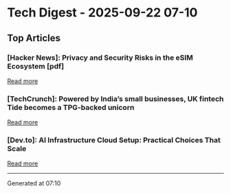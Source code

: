 # Tech Digest - 2025-09-22 07-10

## Top Articles

### [Hacker News]: Privacy and Security Risks in the eSIM Ecosystem [pdf]
[Read more](https://www.usenix.org/system/files/usenixsecurity25-motallebighomi.pdf)

### [TechCrunch]: Powered by India&#8217;s small businesses, UK fintech Tide becomes a TPG-backed unicorn
[Read more](https://techcrunch.com/2025/09/21/powered-by-indias-small-businesses-uk-fintech-tide-becomes-a-tpg-backed-unicorn/)

### [Dev.to]: AI Infrastructure Cloud Setup: Practical Choices That Scale
[Read more](https://dev.to/alifar/ai-infrastructure-cloud-setup-practical-choices-that-scale-2jj7)


---
Generated at 07:10
